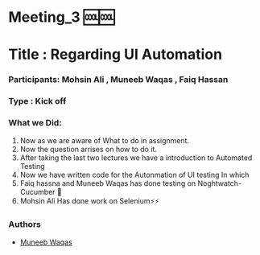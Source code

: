 # Meeting_3 🆒🆒
# Title : Regarding  UI Automation
### Participants: Mohsin Ali , Muneeb Waqas , Faiq Hassan
### Type : Kick off

### What we Did:
1. Now as we are aware of What to do in assignment.
2. Now the question arrises on how to do it.
3. After taking the last two lectures we have a introduction to Automated Testing
4. Now we have written code for the Autonmation of UI testing In which
5. Faiq hassna and Muneeb Waqas has done testing on Noghtwatch-Cucumber 🥒 
6. Mohsin Ali Has done work on Selenium⚡⚡

### Authors

- [Muneeb Waqas](https://github.com/muneebwaqas416)


